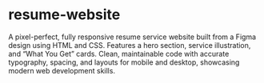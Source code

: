 # resume-website
A pixel-perfect, fully responsive resume service website built from a Figma design using HTML and CSS. Features a hero section, service illustration, and “What You Get” cards. Clean, maintainable code with accurate typography, spacing, and layouts for mobile and desktop, showcasing modern web development skills.
